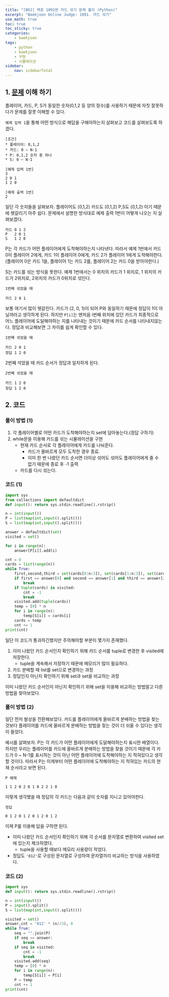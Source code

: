 ```yaml
---
title: "[BOJ] 백준 1091번 카드 섞기 문제 풀이 (Python)"
excerpt: "Baekjoon Online Judge: 1091. 카드 섞기"
use_math: true
toc: true
toc_sticky: true
categories:
    - baekjoon
tags:
    - python
    - baekjoon
    - 구현
    - 시뮬레이션
sidebar:
    nav: sidebarTotal
---
```


## 1. [문제](https://www.acmicpc.net/problem/1091) 이해 하기

플레이어, 카드, P, S가 동일한 숫자(0,1,2 등 양의 정수)를 사용하기 때문에 자칫 잘못하다가 문제를 잘못 이해할 수 있다.

`예제 입력 1`을 통해 어떤 방식으로 해답을 구해야하는지 살펴보고 코드를 살펴보도록 하겠다.

```
[조건]
* 플레이어: 0,1,2
* 카드: 0 ~ N-1
* P: 0,1,2 숫자 중 하나
* S: 0 ~ N-1

[예제 입력 1번]
3
2 0 1
1 2 0

[예제 출력 1번]
2
```

일단 각 숫자들을 살펴보자. 플레이어도 (0,1,2) 카드도 (0,1,2) P,S도 (0,1,2) 이기 때문에 헷갈리기 아주 쉽다.
문제에서 설명한 방식대로 예제 출력 1번이 어떻게 나오는 지 살펴보겠다.

```
카드 0 1 2
P   2 0 1
S   1 2 0
```
P는 각 카드가 어떤 플레이어에게 도착해야하는지 나타낸다.
따라서 예제 1번에서 카드 0이 플레이어 2에게, 카드 1이 플레이어 0에게, 카드 2가 플레이어 1에게 도착해야한다.
(플레이어 0은 카드 1을, 플레이어 1는 카드 2를, 플레이어 2는 카드 0을 받아야한다.)

S는 카드를 섞는 방식을 뜻한다.
예제 1번에서는 0 위치의 카드가 1 위치로, 1 위치의 카드가 2위치로, 2위치의 카드가 0위치로 섞인다.

```
1번째 섞었을 때

카드 2 0 1
```
보통 여기서 많이 헷갈린다. 카드가 (2, 0, 1)이 되어 P와 동일하기 때문에 정답이 1이 아닐까라고 생각하게 된다.
하지만 `P[i]`는 맨처음 i번째 위치에 있던 카드가 최종적으로 어느 플레이어에 도달해야하는 지를 나타내는 것이기 때문에 카드 순서를 나타내지않는다.
정답과 비교해보면 그 차이를 쉽게 확인할 수 있다.

```
1번째 섞었을 때

카드 2 0 1
정답 1 2 0
```

2번째 석었을 때 카드 순서가 정답과 일치하게 된다.

```
2번째 섞었을 때

카드 1 2 0
정답 1 2 0
```

## 2. 코드

### 풀이 방법 (1)

1. 각 플레이어별로 어떤 카드가 도착해야하는지 set에 담아놓는다.(정답 구하기)
2. while문을 이용해 카드를 섞는 시뮬레이션을 구현
    * 현재 카드 순서로 각 플레이어에게 카드를 나눠준다.
        * 카드가 올바르게 모두 도착한 경우 종료.
        * 이미 한 번 나왔던 카드 순서면 더이상 섞어도 섞어도 플레이어에게 줄 수 없기 때문에 종료 후 -1 출력
    * 카드를 다시 섞는다.

### 코드 (1)

```python
import sys
from collections import defaultdict
def input(): return sys.stdin.readline().rstrip()

n = int(input())
P = list(map(int,input().split()))
S = list(map(int,input().split()))

answer = defaultdict(set)
visited = set()

for i in range(n):
    answer[P[i]].add(i)

cnt = 0
cards = list(range(n))
while True:
    first,second,third = set(cards[0:n:3]), set(cards[1:n:3]), set(cards[2:n:3])
    if first == answer[0] and second == answer[1] and third == answer[2]:
        break
    if tuple(cards) in visited:
        cnt = -1
        break
    visited.add(tuple(cards))
    temp = [0] * n
    for i in range(n):
        temp[S[i]] = cards[i]
    cards = temp
    cnt += 1
print(cnt)
```
일단 이 코드가 통과하긴했지만 주의해야할 부분이 몇가지 존재했다.
1. 이미 나왔던 카드 순서인지 확인하기 위해 카드 순서를 tuple로 변경한 후 visited에 저장한다.
    * tuple을 계속해서 저장하기 때문에 메모리가 많이 필요하다.
2. 카드 분배할 때 list를 set으로 변경하는 과정
3. 정답인지 아닌지 확인하기 위해 set과 set을 비교하는 과정

이미 나왔던 카드 순서인지 아닌지 확인하기 위해 set을 이용해 비교하는 방법말고 다른 방법을 찾아보았다.

### 풀이 방법 (2)

일단 먼저 발상을 전환해보았다. 카드를 플레이어에게 올바르게 분배하는 방법을 찾는 것보다 플레이어를 카드에 올바르게 분배하는 방법을 찾는 것이 더 쉬울 수 있다는 생각이 들었다.

예시를 살펴보자. P는 각 카드가 어떤 플레이어에게 도달해야하는지 표시한 배열이다. 하지만 우리는 플레이어를 카드에 올바르게 분배하는 방법을 찾을 것이기 때문에 각 카드가 0 ~ N-1를 표시하는 것이 아닌 어떤 플레이어에 도착해야하는 지 적혀있다고 생각할 것이다. 따라서 P는 이제부터 어떤 플레이어에 도착해야하는 지 적혀있는 카드의 현재 순서라고 보면 된다.

```
P 예제

1 1 2 0 2 0 1 0 2 2 1 0
```

이렇게 생각했을 때 정답의 각 카드는 다음과 같이 숫자를 지니고 있어야한다.
```
정답

0 1 2 0 1 2 0 1 2 0 1 2
```
이제 P를 이용해 답을 구하면 된다.
* 이미 나왔던 카드 순서인지 확인하기 위해 각 순서를 문자열로 변환하여 visited set에 있는지 체크하였다.
    * tuple을 사용할 때보다 메모리 사용량이 적었다.
* 정답도 `'012'`로 구성된 문자열로 구성하여 문자열끼리 비교하는 방식을 사용하였다.

### 코드 (2)

```python
import sys
def input(): return sys.stdin.readline().rstrip()

n = int(input())
P = input().split()
S = list(map(int,input().split()))

visited = set()
answer,cnt = '012' * (n//3), 0
while True:
    seq = "".join(P)
    if seq == answer:
        break
    if seq in visited:
        cnt = -1
        break
    visited.add(seq)
    temp = [0] * n
    for i in range(n):
        temp[S[i]] = P[i]
    P = temp
    cnt += 1
print(cnt)
```